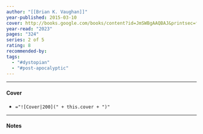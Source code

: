 ```yaml
---
author: "[[Brian K. Vaughan]]"
year-published: 2015-03-10
cover: http://books.google.com/books/content?id=JmSWBgAAQBAJ&printsec=frontcover&img=1&zoom=1&edge=curl&source=gbs_api
year-read: "2023"
pages: "324"
series: 2 of 5
rating: 8
recommended-by: 
tags:
  - "#dystopian"
  - "#post-apocalyptic"
---
```


---
#### Cover
- `="![Cover|200](" + this.cover + ")"`
---
#### Notes
